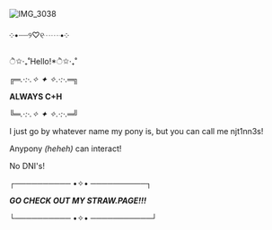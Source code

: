 ![IMG_3038](https://github.com/user-attachments/assets/b978e2cb-8dfb-4347-8251-10ee4412c462)


  ༶•┈┈୨♡୧┈┈•༶

ੈ✩‧₊˚Hello!*ੈ✩‧₊˚

╔═*.·:·.✧ ✦ ✧.·:·.*═╗

  **ALWAYS C+H**

╚═*.·:·.✧ ✦ ✧.·:·.*═╝

I just go by whatever name my pony is, but you can call me njt1nn3s!

Anypony *(heheh)* can interact!

No DNI's!

┌────────── •✧• ──────────┐

***GO CHECK OUT MY STRAW.PAGE!!!***

└────────── •✧• ───────────┘
